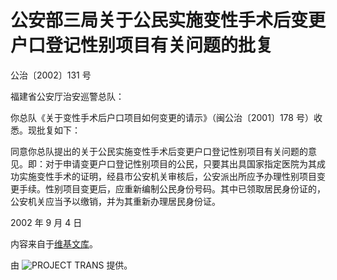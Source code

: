 # 公安部三局关于公民实施变性手术后变更户口登记性别项目有关问题的批复

公治〔2002〕131 号

福建省公安厅治安巡警总队：

你总队《关于变性手术后户口项目如何变更的请示》（闽公治〔2001〕178 号）收悉。现批复如下：

同意你总队提出的关于公民实施变性手术后变更户口登记性别项目有关问题的意见。即：对于申请变更户口登记性别项目的公民，只要其出具国家指定医院为其成功实施变性手术的证明，经县市公安机关审核后，公安派出所应予办理性别项目变更手续。性别项目变更后，应重新编制公民身份号码。其中已领取居民身份证的，公安机关应当予以缴销，并为其重新办理居民身份证。

2002 年 9 月 4 日

内容来自于[维基文库](https://zh.wikisource.org/wiki/公安部三局关于公民实施变性手术后变更户口登记性别项目有关问题的批复)。

由 ![PROJECT TRANS](/china-legal/img/project-trans-inline.svg) 提供。
<!-- tcd_original_link https://project-trans.org/china-legal/spec/2002-09-04/mps-2002-131 -->
